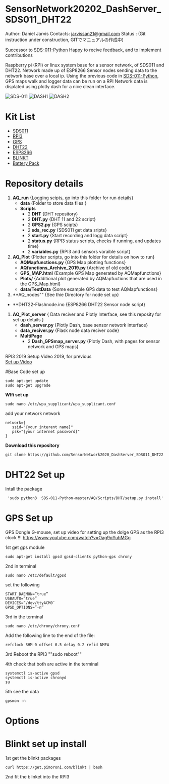 # SensorNetwork20202_DashServer_SDS011_DHT22
Author: Daniel Jarvis
Contacts:  jarvissan21@gmail.com
Status : (Git instruction under construction, GITでマニュアルの作成中)

Successor to [SDS-011-Python](https://github.com/JarvisSan22/SDS-011-Python)
Happy to recive feedback, and to implement contributions  

Raspberry pi (RPI) or linux system base for a sensor network, of SDS011 and DHT22. 
Network made up of ESP8266 Sensor nodes sending data to the network base over a local ip. 
Using the previous code in [SDS-011-Python](https://github.com/JarvisSan22/SDS-011-Python), GPS maps walk and logger data can be run on a RPI 
Network data is displated using plotly dash for a nice clean interface.



![SDS-011](https://github.com/JarvisSan22/SDS-011-Python/blob/master/SDS011-setup.jpg)
![DASH1](https://github.com/JarvisSan22/SensorNetwork2020_DashServer_SDS011_DHT22/blob/main/Dash1.png)
![DASH2](https://github.com/JarvisSan22/SensorNetwork2020_DashServer_SDS011_DHT22/blob/main/Dash2.png)

# Kit List 
- [SDS011](https://www.amazon.co.uk/gp/product/B07D7BL33R/ref=as_li_tl?ie=UTF8&camp=1634&creative=6738&creativeASIN=B07D7BL33R&linkCode=as2&tag=jarvissan-21&linkId=40bb211f585f6fb48dd5feecb261bd3f)
- [RPI3](https://www.amazon.co.uk/gp/product/B01CI5879A/ref=as_li_tl?ie=UTF8&camp=1634&creative=6738&creativeASIN=B01CI5879A&linkCode=as2&tag=jarvissan-21&linkId=d64cc755f2dcf6ff27d37a7fc09b8ac5) 
- [GPS](https://www.amazon.co.uk/gp/product/B015E2XSSO/ref=as_li_tl?ie=UTF8&camp=1634&creative=6738&creativeASIN=B015E2XSSO&linkCode=as2&tag=jarvissan-21&linkId=8563986ebd9d60f3488a35d2cb5a34f4) 
- [DHT22](https://www.amazon.co.uk/gp/product/B072391SJV?ie=UTF8) 
- [ESP8266]()
- [BLINKT](https://www.amazon.co.uk/gp/product/B01J7Y332Q/ref=as_li_tl?ie=UTF8&camp=1634&creative=6738&creativeASIN=B01J7Y332Q&linkCode=as2&tag=jarvissan-21&linkId=dbda11585051ff253bc34c06913a4a40) 
- [Battery Pack](https://www.amazon.co.uk/gp/product/B07QTJDGJ1?ie=UTF8)


# Repository details 
1. **AQ_run** {Logging scipts, go into this folder for run details}
   - **data** {Folder to store data files }
   - **Scripts** 
     - 2 **DHT** {DHT repository}
     - 2 **DHT.py** {DHT 11 and 22 script}
     - 2 **GPS2.py** {GPS scipts}
     - 2 **sds_rec.py** {SDS011 get data sripts}
     - 2 **start.py**  {Start recording and logg data script}
     - 2 **status.py** {RPI3 status scripts, checks if running, and updates time}
     - 2 **variables.py** {RPI3 and sensors varaible script}
1. **AQ_Plot** {Plotter scripts, go into this folder for details on how to run}
   - **AQMapfunctions.py** {GPS Map plotting functions}
   - **AQfunctions_Archive_2019.py** {Archive of old code}
   - **GPS_MAP.html** {Example GPS Map generated by AQMapfunctions}
   - **Plots/**  {Additional plot generated by AQMapfuctions that are used in the GPS_Map.html}
   - **data/TestData** {Some example GPS data to test AQMapfunctions}
1. **AQ_nodes"" {See thie Directory for node set up}
  - **DHT22-Flashnode.ino {ESP8266 DHT22 Sensor node script}
1. **AQ_Plot_server** { Data reciver and Plotly Interface, see this reposity for set up details  }
   - **dash_server.py** {Plotly Dash, base sensor network interface}
   - **data_reciver.py** {Flask node data reciver code}
   - **MultiPage**
     - 2 **Dash_GPSmap_server.py** {Plotly Dash, with pages for sensor network and GPS maps}
    
  

RPI3 2019 Setup Video 2019, for previous  
[Set up Video](https://www.youtube.com/watch?v=fvaiyqwaWeM)

#Base Code set up 
```
sudo apt-get update
sudo apt-get upgrade
```

**WIfi set up** 
```
sudo nano /etc/wpa_supplicant/wpa_supplicant.conf
```
add  your network network
```
network={
   ssid="{your interent name}"
   psk="{your internet password}"
}
```

**Download this repository**
```
git clone https://github.com/SensorNetwork2020_DashServer_SDS011_DHT22
```

# DHT22 Set up 

Intall the package

```
 'sudo python3  SDS-011-Python-master/AQ/Scripts/DHT/setup.py install'
```

# GPS Set up 
GPS Dongle G-mouse, set up video for setting up the dolge GPS as the RPI3 clock !!!
https://www.youtube.com/watch?v=Oag9qYuhMGg


1st get gps module
```
sudo apt-get install gpsd gpsd-clients python-gps chrony
```
2nd  in terminal 
```
sudo nano /etc/default/gpsd
```
set the following
``` 
START_DAEMON=”true”
USBAUTO=”true”
DEVICES=”/dev/ttyACM0″
GPSD_OPTIONS=”-n”
```
3rd  in the terminal 
```
sudo nano /etc/chrony/chrony.conf
```
Add the following line to the end of the file:

```
refclock SHM 0 offset 0.5 delay 0.2 refid NMEA
```
3rd Reboot the RPI3 ""sudo reboot""

4th  check that both are active in the terminal
```
systemctl is-active gpsd
systemctl is-active chronyd
su
```
5th see the data
```
gpsmon -n
```

# Options

# Blinkt set up install

1st get the blinkt packages  
```
curl https://get.pimoroni.com/blinkt | bash
```
2nd fit the blinket into the RPI3 



